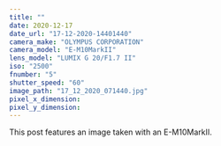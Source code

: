 ```yaml
---
title: ""
date: 2020-12-17
date_url: "17-12-2020-14401440"
camera_make: "OLYMPUS CORPORATION"
camera_model: "E-M10MarkII"
lens_model: "LUMIX G 20/F1.7 II"
iso: "2500"
fnumber: "5"
shutter_speed: "60"
image_path: "17_12_2020_071440.jpg"
pixel_x_dimension: 
pixel_y_dimension: 
---
```


This post features an image taken with an E-M10MarkII.